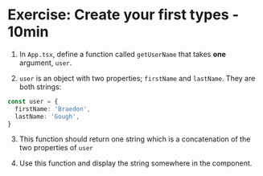 # Exercise: Create your first types - 10min

1. In `App.tsx`, define a function called `getUserName` that takes **one** argument, `user`.

2. `user` is an object with two properties; `firstName` and `lastName`. They are both strings:

```ts
const user = {
  firstName: 'Braedon',
  lastName: 'Gough',
}
```

3. This function should return one string which is a concatenation of the two properties of `user`

4. Use this function and display the string somewhere in the component.
